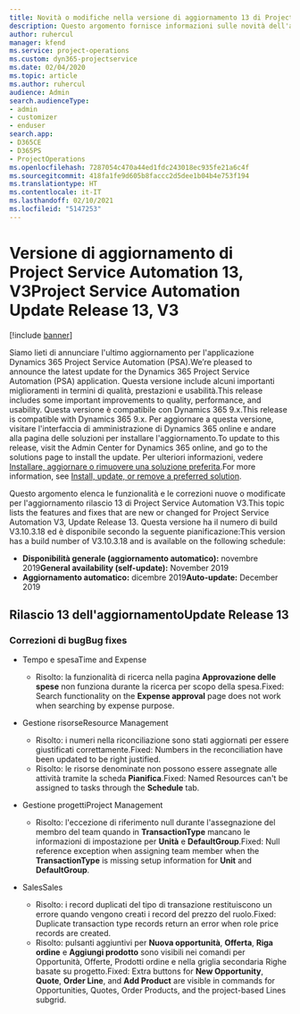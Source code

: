 ```yaml
---
title: Novità o modifiche nella versione di aggiornamento 13 di Project Service Automation V3
description: Questo argomento fornisce informazioni sulle novità dell'aggiornamento rilascio 13 di Project Service Automation V3.
author: ruhercul
manager: kfend
ms.service: project-operations
ms.custom: dyn365-projectservice
ms.date: 02/04/2020
ms.topic: article
ms.author: ruhercul
audience: Admin
search.audienceType:
- admin
- customizer
- enduser
search.app:
- D365CE
- D365PS
- ProjectOperations
ms.openlocfilehash: 7287054c470a44ed1fdc243018ec935fe21a6c4f
ms.sourcegitcommit: 418fa1fe9d605b8faccc2d5dee1b04b4e753f194
ms.translationtype: HT
ms.contentlocale: it-IT
ms.lasthandoff: 02/10/2021
ms.locfileid: "5147253"
---
```

# <a name="project-service-automation-update-release-13-v3"></a><span data-ttu-id="b733a-103">Versione di aggiornamento di Project Service Automation 13, V3</span><span class="sxs-lookup"><span data-stu-id="b733a-103">Project Service Automation Update Release 13, V3</span></span>

[!include [banner](../includes/psa-now-project-operations.md)]

<span data-ttu-id="b733a-104">Siamo lieti di annunciare l'ultimo aggiornamento per l'applicazione Dynamics 365 Project Service Automation (PSA).</span><span class="sxs-lookup"><span data-stu-id="b733a-104">We’re pleased to announce the latest update for the Dynamics 365 Project Service Automation (PSA) application.</span></span> <span data-ttu-id="b733a-105">Questa versione include alcuni importanti miglioramenti in termini di qualità, prestazioni e usabilità.</span><span class="sxs-lookup"><span data-stu-id="b733a-105">This release includes some important improvements to quality, performance, and usability.</span></span> <span data-ttu-id="b733a-106">Questa versione è compatibile con Dynamics 365 9.x.</span><span class="sxs-lookup"><span data-stu-id="b733a-106">This release is compatible with Dynamics 365 9.x.</span></span> <span data-ttu-id="b733a-107">Per aggiornare a questa versione, visitare l'interfaccia di amministrazione di Dynamics 365 online e andare alla pagina delle soluzioni per installare l'aggiornamento.</span><span class="sxs-lookup"><span data-stu-id="b733a-107">To update to this release, visit the Admin Center for Dynamics 365 online, and go to the solutions page to install the update.</span></span> <span data-ttu-id="b733a-108">Per ulteriori informazioni, vedere [Installare, aggiornare o rimuovere una soluzione preferita](https://docs.microsoft.com/power-platform/admin/install-remove-preferred-solution).</span><span class="sxs-lookup"><span data-stu-id="b733a-108">For more information, see [Install, update, or remove a preferred solution](https://docs.microsoft.com/power-platform/admin/install-remove-preferred-solution).</span></span>

<span data-ttu-id="b733a-109">Questo argomento elenca le funzionalità e le correzioni nuove o modificate per l'aggiornamento rilascio 13 di Project Service Automation V3.</span><span class="sxs-lookup"><span data-stu-id="b733a-109">This topic lists the features and fixes that are new or changed for Project Service Automation V3, Update Release 13.</span></span> <span data-ttu-id="b733a-110">Questa versione ha il numero di build V3.10.3.18 ed è disponibile secondo la seguente pianificazione:</span><span class="sxs-lookup"><span data-stu-id="b733a-110">This version has a build number of V3.10.3.18 and is available on the following schedule:</span></span>

- <span data-ttu-id="b733a-111">**Disponibilità generale (aggiornamento automatico):** novembre 2019</span><span class="sxs-lookup"><span data-stu-id="b733a-111">**General availability (self-update):** November 2019</span></span>
- <span data-ttu-id="b733a-112">**Aggiornamento automatico:** dicembre 2019</span><span class="sxs-lookup"><span data-stu-id="b733a-112">**Auto-update:** December 2019</span></span>


## <a name="update-release-13"></a><span data-ttu-id="b733a-113">Rilascio 13 dell'aggiornamento</span><span class="sxs-lookup"><span data-stu-id="b733a-113">Update Release 13</span></span> 

### <a name="bug-fixes"></a><span data-ttu-id="b733a-114">Correzioni di bug</span><span class="sxs-lookup"><span data-stu-id="b733a-114">Bug fixes</span></span>

- <span data-ttu-id="b733a-115">Tempo e spesa</span><span class="sxs-lookup"><span data-stu-id="b733a-115">Time and Expense</span></span>

     - <span data-ttu-id="b733a-116">Risolto: la funzionalità di ricerca nella pagina **Approvazione delle spese** non funziona durante la ricerca per scopo della spesa.</span><span class="sxs-lookup"><span data-stu-id="b733a-116">Fixed: Search functionality on the **Expense approval** page does not work when searching by expense purpose.</span></span>

- <span data-ttu-id="b733a-117">Gestione risorse</span><span class="sxs-lookup"><span data-stu-id="b733a-117">Resource Management</span></span>

     - <span data-ttu-id="b733a-118">Risolto: i numeri nella riconciliazione sono stati aggiornati per essere giustificati correttamente.</span><span class="sxs-lookup"><span data-stu-id="b733a-118">Fixed: Numbers in the reconciliation have been updated to be right justified.</span></span>
     - <span data-ttu-id="b733a-119">Risolto: le risorse denominate non possono essere assegnate alle attività tramite la scheda **Pianifica**.</span><span class="sxs-lookup"><span data-stu-id="b733a-119">Fixed: Named Resources can't be assigned to tasks through the **Schedule** tab.</span></span>

- <span data-ttu-id="b733a-120">Gestione progetti</span><span class="sxs-lookup"><span data-stu-id="b733a-120">Project Management</span></span>

     - <span data-ttu-id="b733a-121">Risolto: l'eccezione di riferimento null durante l'assegnazione del membro del team quando in **TransactionType** mancano le informazioni di impostazione per **Unità** e **DefaultGroup**.</span><span class="sxs-lookup"><span data-stu-id="b733a-121">Fixed: Null reference exception when assigning team member when the **TransactionType** is missing setup information for **Unit** and **DefaultGroup**.</span></span>

- <span data-ttu-id="b733a-122">Sales</span><span class="sxs-lookup"><span data-stu-id="b733a-122">Sales</span></span>

     - <span data-ttu-id="b733a-123">Risolto: i record duplicati del tipo di transazione restituiscono un errore quando vengono creati i record del prezzo del ruolo.</span><span class="sxs-lookup"><span data-stu-id="b733a-123">Fixed: Duplicate transaction type records return an error when role price records are created.</span></span>
     - <span data-ttu-id="b733a-124">Risolto: pulsanti aggiuntivi per **Nuova opportunità**, **Offerta**, **Riga ordine** e **Aggiungi prodotto** sono visibili nei comandi per Opportunità, Offerte, Prodotti ordine e nella griglia secondaria Righe basate su progetto.</span><span class="sxs-lookup"><span data-stu-id="b733a-124">Fixed: Extra buttons for **New Opportunity**, **Quote**, **Order Line**, and **Add Product** are visible in commands for Opportunities, Quotes, Order Products, and the project-based Lines subgrid.</span></span>


